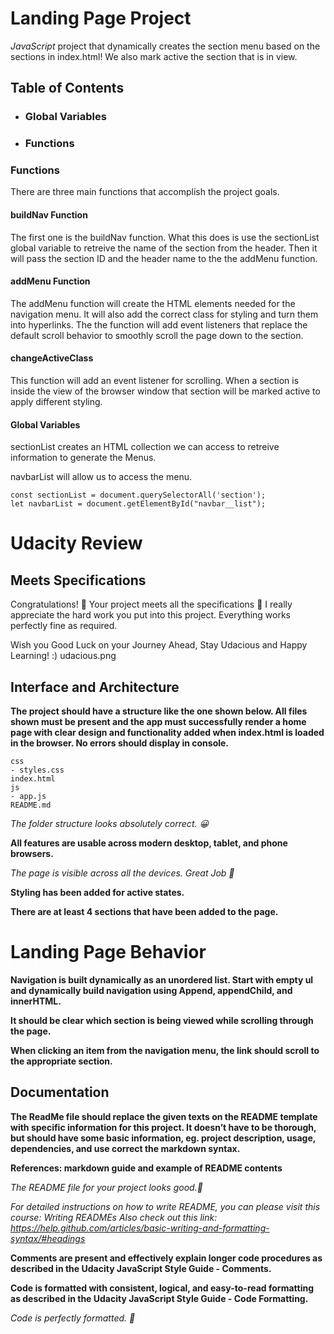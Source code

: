 # Landing Page Project
_JavaScript_ project that dynamically creates the section menu based on the sections in index.html!  We also mark active the section that is in view.

## Table of Contents
- ### Global Variables
- ### Functions


### Functions
There are three main functions that accomplish the project goals.

#### buildNav Function
The first one is the buildNav function.  What this does is use the sectionList global variable to retreive the name of the section from the header.  Then it will pass the section ID and the header name to the the addMenu function.


#### addMenu Function

The addMenu function will create the HTML elements needed for the navigation menu.  It will also add the correct class for styling and turn them into hyperlinks.  The the function will add event listeners that replace the default scroll behavior to smoothly scroll the page down to the section.


#### changeActiveClass

This function will add an event listener for scrolling.  When a section is inside the view of the browser window that section will be marked active to apply different styling.

#### Global Variables

sectionList creates an HTML collection we can access to retreive information to generate the Menus.

navbarList will allow us to access the menu.

```
const sectionList = document.querySelectorAll('section');
let navbarList = document.getElementById("navbar__list");
```

# Udacity Review
## Meets Specifications
Congratulations! 🎉
Your project meets all the specifications 👏
I really appreciate the hard work you put into this project. Everything works perfectly fine as required.

Wish you Good Luck on your Journey Ahead, Stay Udacious and Happy Learning! :) udacious.png

## Interface and Architecture
**The project should have a structure like the one shown below. All files shown must be present and the app must successfully render a home page with clear design and functionality added when index.html is loaded in the browser. No errors should display in console.**

```
css
- styles.css    
index.html
js
- app.js
README.md
```

*The folder structure looks absolutely correct. 😀*

**All features are usable across modern desktop, tablet, and phone browsers.**

*The page is visible across all the devices.*
*Great Job 🎉*

**Styling has been added for active states.**

**There are at least 4 sections that have been added to the page.**

# Landing Page Behavior
**Navigation is built dynamically as an unordered list. Start with empty ul and dynamically build navigation using Append, appendChild, and innerHTML.**

**It should be clear which section is being viewed while scrolling through the page.**

**When clicking an item from the navigation menu, the link should scroll to the appropriate section.**

## Documentation
**The ReadMe file should replace the given texts on the README template with specific information for this project. It doesn’t have to be thorough, but should have some basic information, eg. project description, usage, dependencies, and use correct the markdown syntax.**

**References: markdown guide and example of README contents**

*The README file for your project looks good.📜*

*For detailed instructions on how to write README, you can please visit this course: Writing READMEs*
*Also check out this link:*
*https://help.github.com/articles/basic-writing-and-formatting-syntax/#headings*

**Comments are present and effectively explain longer code procedures as described in the Udacity JavaScript Style Guide - Comments.**

**Code is formatted with consistent, logical, and easy-to-read formatting as described in the Udacity JavaScript Style Guide - Code Formatting.**

*Code is perfectly formatted. 🤩*
